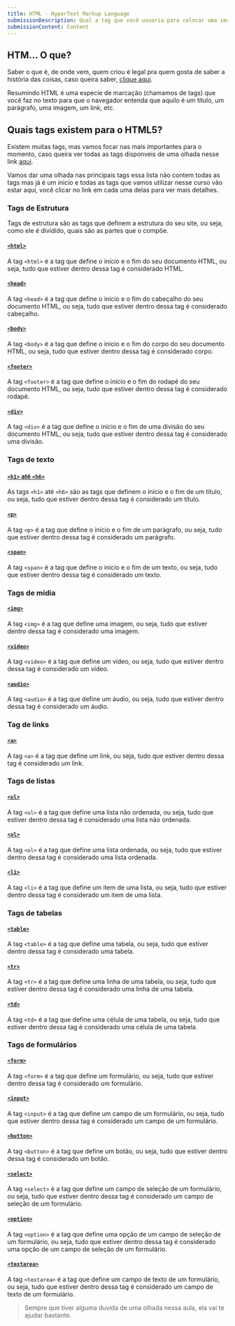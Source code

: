 ```yaml
---
title: HTML - HyperText Markup Language
submissionDescription: Qual a tag que você usuaria para colocar uma imagem no seu site?
submissionContent: Content
---
```


## HTM... O que?

Saber o que é, de onde vem, quem criou é legal pra quem gosta de saber a história das coisas, caso queira saber, [clique aqui](https://pt.wikipedia.org/wiki/HTML).

Resumindo HTML é uma especie de marcação (chamamos de tags) que você faz no texto para que o navegador entenda que aquilo é um título, um parágrafo, uma imagem, um link, etc.

## Quais tags existem para o HTML5?

Existem muitas tags, mas vamos focar nas mais importantes para o momento, caso queira ver todas as tags disponveis de uma olhada nesse link [aqui](https://developer.mozilla.org/pt-BR/docs/Web/HTML/Element).

Vamos dar uma olhada nas principais tags essa lista não contem todas as tags mas já é um inicio e todas as tags que vamos utilizar nesse curso vão estar aqui, você clicar no link em cada uma delas para ver mais detalhes.

### Tags de Estrutura

Tags de estrutura são as tags que definem a estrutura do seu site, ou seja, como ele é dividido, quais são as partes que o compõe.

#### [`<html>`](https://developer.mozilla.org/pt-BR/docs/Web/HTML/Element/html)

A tag `<html>` é a tag que define o início e o fim do seu documento HTML, ou seja, tudo que estiver dentro dessa tag é considerado HTML.

#### [`<head>`](https://developer.mozilla.org/pt-BR/docs/Web/HTML/Element/head)

A tag `<head>` é a tag que define o início e o fim do cabeçalho do seu documento HTML, ou seja, tudo que estiver dentro dessa tag é considerado cabeçalho.

#### [`<body>`](https://developer.mozilla.org/pt-BR/docs/Web/HTML/Element/body)

A tag `<body>` é a tag que define o início e o fim do corpo do seu documento HTML, ou seja, tudo que estiver dentro dessa tag é considerado corpo.

#### [`<footer>`](https://developer.mozilla.org/pt-BR/docs/Web/HTML/Element/footer)

A tag `<footer>` é a tag que define o início e o fim do rodapé do seu documento HTML, ou seja, tudo que estiver dentro dessa tag é considerado rodapé.

#### [`<div>`](https://developer.mozilla.org/pt-BR/docs/Web/HTML/Element/div)

A tag `<div>` é a tag que define o início e o fim de uma divisão do seu documento HTML, ou seja, tudo que estiver dentro dessa tag é considerado uma divisão.

### Tags de texto

#### [`<h1>` até `<h6>`](https://developer.mozilla.org/pt-BR/docs/Web/HTML/Element/Heading_Elements)

As tags `<h1>` até `<h6>` são as tags que definem o início e o fim de um título, ou seja, tudo que estiver dentro dessa tag é considerado um título.

#### [`<p>`](https://developer.mozilla.org/pt-BR/docs/Web/HTML/Element/p)

A tag `<p>` é a tag que define o início e o fim de um parágrafo, ou seja, tudo que estiver dentro dessa tag é considerado um parágrafo.

#### [`<span>`](https://developer.mozilla.org/pt-BR/docs/Web/HTML/Element/span)

A tag `<span>` é a tag que define o início e o fim de um texto, ou seja, tudo que estiver dentro dessa tag é considerado um texto.

### Tags de mídia

#### [`<img>`](https://developer.mozilla.org/pt-BR/docs/Web/HTML/Element/img)

A tag `<img>` é a tag que define uma imagem, ou seja, tudo que estiver dentro dessa tag é considerado uma imagem.

#### [`<video>`](https://developer.mozilla.org/pt-BR/docs/Web/HTML/Element/video)

A tag `<video>` é a tag que define um vídeo, ou seja, tudo que estiver dentro dessa tag é considerado um vídeo.

#### [`<audio>`](https://developer.mozilla.org/pt-BR/docs/Web/HTML/Element/audio)

A tag `<audio>` é a tag que define um áudio, ou seja, tudo que estiver dentro dessa tag é considerado um áudio.

### Tag de links

#### [`<a>`](https://developer.mozilla.org/pt-BR/docs/Web/HTML/Element/a)

A tag `<a>` é a tag que define um link, ou seja, tudo que estiver dentro dessa tag é considerado um link.

### Tags de listas

#### [`<ul>`](https://developer.mozilla.org/pt-BR/docs/Web/HTML/Element/ul)

A tag `<ul>` é a tag que define uma lista não ordenada, ou seja, tudo que estiver dentro dessa tag é considerado uma lista não ordenada.

#### [`<ol>`](https://developer.mozilla.org/pt-BR/docs/Web/HTML/Element/ol)

A tag `<ol>` é a tag que define uma lista ordenada, ou seja, tudo que estiver dentro dessa tag é considerado uma lista ordenada.

#### [`<li>`](https://developer.mozilla.org/pt-BR/docs/Web/HTML/Element/li)

A tag `<li>` é a tag que define um item de uma lista, ou seja, tudo que estiver dentro dessa tag é considerado um item de uma lista.

### Tags de tabelas

#### [`<table>`](https://developer.mozilla.org/pt-BR/docs/Web/HTML/Element/table)

A tag `<table>` é a tag que define uma tabela, ou seja, tudo que estiver dentro dessa tag é considerado uma tabela.

#### [`<tr>`](https://developer.mozilla.org/pt-BR/docs/Web/HTML/Element/tr)

A tag `<tr>` é a tag que define uma linha de uma tabela, ou seja, tudo que estiver dentro dessa tag é considerado uma linha de uma tabela.

#### [`<td>`](https://developer.mozilla.org/pt-BR/docs/Web/HTML/Element/td)

A tag `<td>` é a tag que define uma célula de uma tabela, ou seja, tudo que estiver dentro dessa tag é considerado uma célula de uma tabela.

### Tags de formulários

#### [`<form>`](https://developer.mozilla.org/pt-BR/docs/Web/HTML/Element/form)

A tag `<form>` é a tag que define um formulário, ou seja, tudo que estiver dentro dessa tag é considerado um formulário.

#### [`<input>`](https://developer.mozilla.org/pt-BR/docs/Web/HTML/Element/input)

A tag `<input>` é a tag que define um campo de um formulário, ou seja, tudo que estiver dentro dessa tag é considerado um campo de um formulário.

#### [`<button>`](https://developer.mozilla.org/pt-BR/docs/Web/HTML/Element/button)

A tag `<button>` é a tag que define um botão, ou seja, tudo que estiver dentro dessa tag é considerado um botão.

#### [`<select>`](https://developer.mozilla.org/pt-BR/docs/Web/HTML/Element/select)

A tag `<select>` é a tag que define um campo de seleção de um formulário, ou seja, tudo que estiver dentro dessa tag é considerado um campo de seleção de um formulário.

#### [`<option>`](https://developer.mozilla.org/pt-BR/docs/Web/HTML/Element/option)

A tag `<option>` é a tag que define uma opção de um campo de seleção de um formulário, ou seja, tudo que estiver dentro dessa tag é considerado uma opção de um campo de seleção de um formulário.

#### [`<textarea>`](https://developer.mozilla.org/pt-BR/docs/Web/HTML/Element/textarea)

A tag `<textarea>` é a tag que define um campo de texto de um formulário, ou seja, tudo que estiver dentro dessa tag é considerado um campo de texto de um formulário.

> Sempre que tiver alguma duvida de uma olhada nessa aula, ela vai te ajudar bastante.
